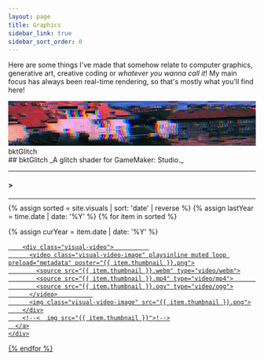 ```yaml
---
layout: page
title: Graphics
sidebar_link: true
sidebar_sort_order: 0
---
```

Here are some things I've made that somehow relate to computer graphics, generative art, creative coding or *whatever you wanna call it*! My main focus has always been real-time rendering, so that's mostly what you'll find here!
<div markdown="0">
<script>
  var charsTyped = 0;
  var titleDefault = "";
  var titleCurrent = "Loading stuff...";
  var titleTo = titleCurrent;
  var typeClock = 0;
  var typeUnderscoreOpacity = 0.0;
  var titleGlitchProbability = 0;
  String.prototype.replaceAt = function (index, replacement) {
    return this.substr(0, index) + replacement + this.substr(index + replacement.length);
  }
  
  function randChar() {
    return String.fromCharCode(33 + Math.round(Math.random() * 93));
  }

  function changeTitle(title) {
    titleGlitchProbability = 1;
    titleTo = title;
  }

  function visualTitleUpdate() {
    // * (titleTo == titleDefault || titleCurrent != titleTo)
    titleGlitchProbability = Math.max(0.1, titleGlitchProbability - .025);
    typeUnderscoreOpacity = (Math.sin(Date.now() * .02) * .5 + .5);
    if (Math.random() <= titleGlitchProbability) {
      titleCurrent = titleCurrent.replaceAt(Math.random() * titleCurrent.length, randChar());
      titleCurrent = titleCurrent.replaceAt(Math.random() * titleCurrent.length, randChar());
    }
    for (var j = 0; j < 1 + Math.round(Math.random() * 1.0); ++j) {
      if (titleCurrent.length < titleTo.length) {
        titleCurrent = titleCurrent + randChar();
      } else if (titleCurrent.length > titleTo.length) {
        titleCurrent = titleCurrent.substring(0, titleCurrent.length - 1);
      }

      for (var i = 0; i < Math.min(titleCurrent.length, titleTo.length); ++i) {
        if (titleTo[i] != titleCurrent[i] && Math.random() < .5) {
          titleCurrent = titleCurrent.replaceAt(i, titleTo[i].toString());
          break;
        }
      }
    }

    $(".visual-title").html("&gt; " + titleCurrent + "<span style = \'opacity: " + typeUnderscoreOpacity + ";\'>_</span>");
    requestAnimationFrame(visualTitleUpdate);
  }
  requestAnimationFrame(visualTitleUpdate);

  var $win = $(window);

  function typeResize() {
    var w = $(".content").width();
    $(".visual-title").css("font-size", (w * .03));
  }
  
  $win.on('resize', typeResize);

</script>

<p>

<div class="visual-thumbnail-wide" onclick="location.href='https://blokatt.itch.io/bktglitch';" data-title="If it ain't broke, break it!">
  <div class="visual-thumbnail-wide-image">    
    <img src = "\assets\visual_previews\thumbnail_bktglich.jpg">    
    <div class="visual-thumbnail-wide-title">
    bktGlitch
    </div>
  </div>  
  <div class="visual-thumbnail-wide-description">  
<div markdown="1">
## bktGlitch
_A glitch shader for GameMaker: Studio._
</div>    
  </div>  
</div>


</p>

<div class="visual-title-wrapper">
  <hr style="margin-top: 5px; margin-bottom: 5px;">
  <h4 class="visual-title">&gt;</h4>
  <hr style="margin-top: 5px; margin-bottom: 10px;">
</div>
<div class="visual-row">
  {% assign sorted = site.visuals | sort: 'date' | reverse %}
  {% assign lastYear = time.date | date: '%Y' %}
  {% for item in sorted %}
  <p>  
  {% assign curYear = item.date | date: '%Y' %}
  <!--
  {% if curYear != lastYear %}
  {% assign lastYear = curYear %}
  </p></div><h2>{{curYear}}</h2><hr style = "margin-top: 5px"><div class="visual-row"><p>
  {% endif %}!-->
  <section class="visual-section">
    <div class="visual-thumbnail" data-title="{{ item.title }}">
      <a href="{{ item.url }}">

        <div class="visual-video">          
          <video class="visual-video-image" playsinline muted loop preload="metadata" poster="{{ item.thumbnail }}.png">
            <source src="{{ item.thumbnail }}.webm" type="video/webm">
            <source src="{{ item.thumbnail }}.mp4" type="video/mp4">            
            <source src="{{ item.thumbnail }}.ogv" type="video/ogg">
          </video>          
          <img class="visual-video-image" src="{{ item.thumbnail }}.png">
        </div>
        <!--<  img src="{{ item.thumbnail }}">!-->
      </a>
    </div>
  </section>
</p>

{% endfor %}

</div>

<script>
  var figure = $(".visual-video").hover(hoverVideo, hideVideo);
  var wideFilterSwapped = false;

  $(".visual-thumbnail").each(function (i, obj) {
    var fade = Math.pow(i * .5, 1.2);
    $(obj).css('transform', 'scale(.9)');
    $(obj).mouseleave(function () {
      $(this).css('transform', 'scale(.9)');
    });

    $(obj).mouseenter(function () {
      $(this).css('transform', 'scale(1) rotate(0deg)');
    });
  });


  $(".visual-thumbnail").hover(function () {
    changeTitle($(this).data('title'));    
  });

  $(".visual-thumbnail").mouseleave(function () {
    changeTitle(titleDefault);  
  });

  function hoverVideo(e) {
    $('video', this).get(0).play();
  }

  function hideVideo(e) {
    $('video', this).get(0).currentTime = 0;
    $('video', this).get(0).pause();
  }

  /*
  if ($(window).width() < 790) {
  */

  function wideShow(e) {  
    $(this).children('.visual-thumbnail-wide-image')
      .css("width", "25%")
      .css("-webkit-filter", (!wideFilterSwapped) ? "url(#visual-duotone)" :"none")
      .css(".filter", (!wideFilterSwapped) ? "url(#visual-duotone)" :"none")
      .css("-webkit-transition", "all 200ms ease-out")
      .css("border-width", "2px");
    $(this).children('.visual-thumbnail-wide-description').css("opacity", "1.0");
    $(this).children('.visual-thumbnail-wide-image').children('.visual-thumbnail-wide-title')
      .css("padding-right", "1000px")
      .css("opacity", "0.0");
    titleTo = $(this).data('title');
  }

  function wideHide(e) {  
    $(this).children('.visual-thumbnail-wide-image')
      .css("width", "100%")
      .css("-webkit-filter", (!wideFilterSwapped) ? "none" : "url(#visual-duotone)")
      .css(".filter", (!wideFilterSwapped) ? "none" : "url(#visual-duotone)")
      .css("-webkit-transition", "all 200ms ease-in")
      .css("border-width", "0px");    
    $(this).children('.visual-thumbnail-wide-description').css("opacity", "0.0");
    $(this).children('.visual-thumbnail-wide-image').children('.visual-thumbnail-wide-title')
      .css("padding-right", "16px")
      .css("opacity", "1.0");  
    changeTitle(titleDefault);
  }
  if ($(window).width() < 790) {
    $(".visual-thumbnail-wide").hover( wideHide, wideShow);
  } else {
    $(".visual-thumbnail-wide").hover( wideShow, wideHide);
  }
  
  $(document).ready(function () {
    if ($(window).width() < 790) {
      wideFilterSwapped = true;
      $( ".visual-thumbnail-wide" ).each(wideShow);      
    }
    changeTitle(titleDefault);
    typeResize();
  });

</script>

</div>